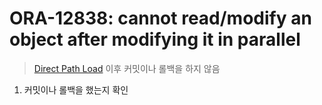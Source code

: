 ORA-12838: cannot read/modify an object after modifying it in parallel
===
>[Direct Path Load](../direct-path-load/README.md) 이후 커밋이나 롤백을 하지 않음

1. 커밋이나 롤백을 했는지 확인
